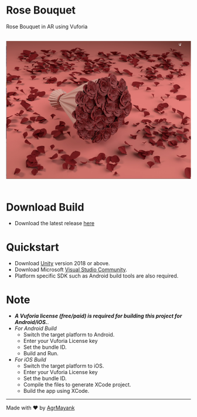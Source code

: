 # Rose Bouquet
 Rose Bouquet in AR using Vuforia

<p align="center">
  <br>
  <img src="RoseBouquet.jpg" alt="Rose Bouquet">
  <br>
  <br>
</p>

# Download Build
- Download the latest release [here](https://github.com/AgrMayank/Rose-Bouquet/releases)

# Quickstart
- Download [Unity](https://unity3d.com/get-unity/download/archive) version 2018 or above.
- Download Microsoft [Visual Studio Community](https://visualstudio.microsoft.com/).
- Platform specific SDK such as Android build tools are also required.

# Note
- _**A *Vuforia license* (free/paid) is required for building this project for Android/iOS.**_.
- *For Android Build*
    - Switch the target platform to Android.
    - Enter your Vuforia License key
    - Set the bundle ID.
    - Build and Run.
- *For iOS Build*
    - Switch the target platform to iOS.
    - Enter your Vuforia License key
    - Set the bundle ID.
    - Compile the files to generate XCode project.
    - Build the app using XCode.

<hr>

Made with ❤ by [AgrMayank](https://github.com/AgrMayank)
